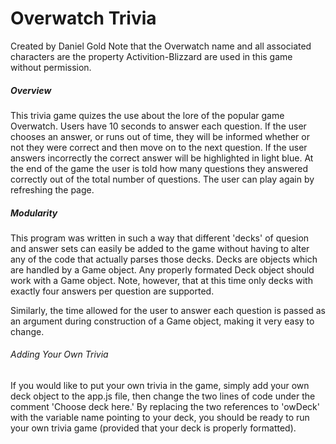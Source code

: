 # Overwatch Trivia
Created by Daniel Gold
Note that the Overwatch name and all associated characters are the property Activition-Blizzard are used in this game without permission. 


##### Overview
This trivia game quizes the use about the lore of the popular game Overwatch. Users have 10 seconds to answer each question. If the user chooses an answer, or runs out of time, they will be informed whether or not they were correct and then move on to the next question. If the user answers incorrectly the correct answer will be highlighted in light blue. At the end of the game the user is told how many questions they answered correctly out of the total number of questions. The user can play again by refreshing the page.

##### Modularity
This program was written in such a way that different 'decks' of quesion and answer sets can easily be added to the game without having to alter any of the code that actually parses those decks. Decks are objects which are handled by a Game object. Any properly formated Deck object should work with a Game object. Note, however, that at this time only decks with exactly four answers per question are supported.

Similarly, the time allowed for the user to answer each question is passed as an argument during construction of a Game object, making it very easy to change. 

###### Adding Your Own Trivia
If you would like to put your own trivia in the game, simply add your own deck object to the app.js file, then change the two lines of code under the comment 'Choose deck here.' By replacing the two references to 'owDeck' with the variable name pointing to your deck, you should be ready to run your own trivia game (provided that your deck is properly formatted).